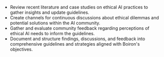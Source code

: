 - Review recent literature and case studies on ethical AI practices to gather insights and update guidelines.
- Create channels for continuous discussions about ethical dilemmas and potential solutions within the AI community.
- Gather and evaluate community feedback regarding perceptions of ethical AI needs to inform the guidelines.
- Document and structure findings, discussions, and feedback into comprehensive guidelines and strategies aligned with Boiron's objectives.